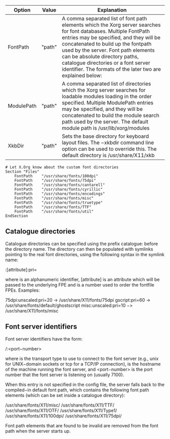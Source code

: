 <div class="tables-start"></div>

Option  | Value | Explanation
--|--|--
FontPath | "path"  | A comma separated list of font path elements which the Xorg server searches for font databases. Multiple FontPath entries may be specified, and they will be concatenated to build up the fontpath used by the server. Font path elements can be absolute directory paths, catalogue directories or a font server identifier. The formats of the later two are explained below:
ModulePath | "path" | A comma separated list of directories which the Xorg server searches for loadable modules loading in the order specified. Multiple ModulePath entries may be specified, and they will be concatenated to build the module search path used by the server. The default module path is /usr/lib/xorg/modules
XkbDir | "path" | Sets the base directory for keyboard layout files. The −xkbdir command line option can be used to override this. The default directory is /usr/share/X11/xkb

```
# Let X.Org know about the custom font directories
Section "Files"
    FontPath    "/usr/share/fonts/100dpi"
    FontPath    "/usr/share/fonts/75dpi"
    FontPath    "/usr/share/fonts/cantarell"
    FontPath    "/usr/share/fonts/cyrillic"
    FontPath    "/usr/share/fonts/encodings"
    FontPath    "/usr/share/fonts/misc"
    FontPath    "/usr/share/fonts/truetype"
    FontPath    "/usr/share/fonts/TTF"
    FontPath    "/usr/share/fonts/util"
EndSection
```

<h2 id="catalogue-directories">Catalogue directories</h2>

Catalogue directories can be specified using the prefix catalogue: before the directory name. The directory can then be populated with symlinks pointing to the real font directories, using the following syntax in the symlink name:

<identifier>:[attribute]:pri=<priority>

where <identifier> is an alphanumeric identifier, [attribute] is an attribute which will be passed to the underlying FPE and <priority> is a number used to order the fontfile FPEs. Examples:

75dpi:unscaled:pri=20 -> /usr/share/X11/fonts/75dpi
gscript:pri=60 -> /usr/share/fonts/default/ghostscript
misc:unscaled:pri=10 −> /usr/share/X11/fonts/misc

<h2 id="font-server">Font server identifiers</h2>

Font server identifiers have the form:

<trans>/<hostname>:<port−number>

where <trans> is the transport type to use to connect to the font server (e.g., unix for UNIX−domain sockets or tcp for a TCP/IP connection), <hostname> is the hostname of the machine running the font server, and <port−number> is the port number that the font server is listening on (usually 7100).

When this entry is not specified in the config file, the server falls back to the compiled−in default font path, which contains the following font path elements (which can be set inside a catalogue directory):

/usr/share/fonts/X11/misc/
/usr/share/fonts/X11/TTF/
/usr/share/fonts/X11/OTF/
/usr/share/fonts/X11/Type1/
/usr/share/fonts/X11/100dpi/
/usr/share/fonts/X11/75dpi/

Font path elements that are found to be invalid are removed from the font path when the server starts up.
<div class="tables-end"></div>

